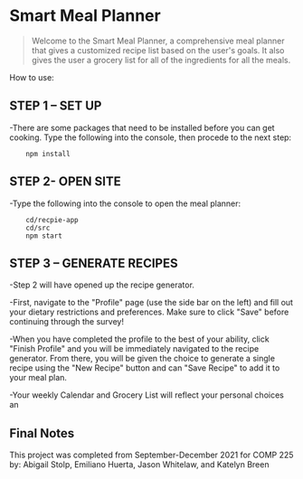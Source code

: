 # Smart Meal Planner

> Welcome to the Smart Meal Planner, a comprehensive meal planner that gives a customized recipe list based on the user's goals. It also gives the user a grocery list for all of the ingredients for all the meals.

How to use:

## STEP 1 – SET UP

-There are some packages that need to be installed before you can get cooking. Type the following into the console, then procede to the next step:

```
    npm install
```

## STEP 2- OPEN SITE
-Type the following into the console to open the meal planner:

```
    cd/recpie-app
    cd/src
    npm start
```

## STEP 3 – GENERATE RECIPES

-Step 2 will have opened up the recipe generator.

-First, navigate to the "Profile" page (use the side bar on the left) and fill out your dietary restrictions and preferences. Make sure to click "Save" before continuing through the survey!

-When you have completed the profile to the best of your ability, click "Finish Profile" and you will be immediately navigated to the recipe generator. From there, you will be given the choice to generate a single recipe using the "New Recipe" button and can "Save Recipe" to add it to your meal plan.

-Your weekly Calendar and Grocery List will reflect your personal choices an

## Final Notes

This project was completed from September-December 2021 for COMP 225 by:
Abigail Stolp,
Emiliano Huerta, 
Jason Whitelaw, and
Katelyn Breen